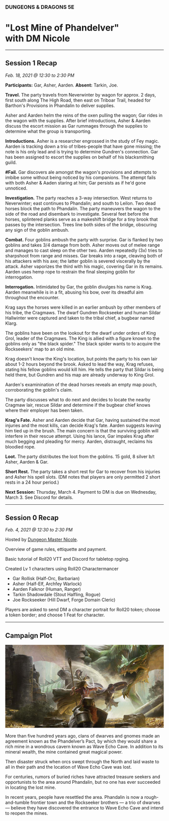 
### DUNGEONS & DRAGONS 5E

# "Lost Mine of Phandelver"<br />with DM Nicole

---

## Session 1 Recap
_Feb. 18, 2021 @ 12:30 to 2:30 PM_

**Participants:** Gar, Asher, Aarden. **Absent:** Tarkin, Joe.

**Travel.** The party travels from Neverwinter by wagon for approx. 2 days, first south along The High Road, then east on Triboar Trail, headed for Barthon's Provisions in Phandalin to deliver supplies.

Asher and Aarden helm the reins of the oxen pulling the wagon; Gar rides in the wagon with the supplies. After brief introductions, Asher & Aarden discuss the escort mission as Gar rummages through the supplies to determine what the group is transporting.

**Introductions.** Asher is a researcher engrossed in the study of Fey magic. Aarden is tracking down a trio of tribes-people that have gone missing; the note is his only lead and is trying to determine Gundren's connection. Gar has been assigned to escort the supplies on behalf of his blacksmithing guild.

**#Fail.** Gar discovers ale amongst the wagon's provisions and attempts to imbibe some without being noticed by his companions. The attempt fails with both Asher & Aaden staring at him; Gar persists as if he'd gone unnoticed.

**Investigation.** The party reaches a 3-way intersection. West returns to Neverwinter; east continues to Phandalin; and south to Leilon. Two dead horses block the path to Phandalin. The party maneuvers the wagon to the side of the road and disembark to investigate. Several feet before the horses, splintered planks serve as a makeshift bridge for a tiny brook that passes by the intersection. Trees line both sides of the bridge, obscuring any sign of the goblin ambush.

**Combat.** Four goblins ambush the party with surprise. Gar is flanked by two goblins and takes 3/4 damage from both. Asher moves out of melee range and manages to cast sleep on the other two. Aarden repeatedly (3x) tries to sharpshoot from range and misses. Gar breaks into a rage, cleaving both of his attackers with his axe; the latter goblin is severed viscerally by the attack. Asher vaporizes the third with his magic, covering Gar in its remains. Aarden uses hemp rope to restrain the final sleeping goblin for interrogation.

**Interrogation.** Intimidated by Gar, the goblin divulges his name is Krag. Aarden meanwhile is in a fit, abusing his bow, over its dreadful aim throughout the encounter.

Krag says the horses were killed in an earlier ambush by other members of his tribe, the Cragmaws. The dwarf Gundren Rockseeker and human Sildar Hallwinter were captured and taken to the tribal chief, a bugbear named Klarg.

The goblins have been on the lookout for the dwarf under orders of King Grol, leader of the Cragmaws. The King is allied with a figure known to the goblins only as "the black spider." The black spider wants to to acquire the Rockseekers' map to an old mine.

Krag doesn't know the King's location, but points the party to his own lair about 1-2 hours beyond the brook. Asked to lead the way, Krag refuses, stating his fellow goblins would kill him. He tells the party that Sildar is being held there, but Gundren and his map are already underway to King Grol.

Aarden's examinination of the dead horses reveals an empty map pouch, corroborating the goblin's claim.

The party discusses what to do next and decides to locate the nearby Cragmaw lair, rescue Sildar and determine if the bugbear chief knows where their employer has been taken.

**Krag's Fate.** Asher and Aarden decide that Gar, having sustained the most injuries and the most kills, can decide Krag's fate. Aarden suggests leaving him tied up in the brush. The main concern is that the surviving goblin will interfere in their rescue attempt. Using his lance, Gar impales Krag after much begging and pleading for mercy. Aarden, distraught, reclaims his bloodied rope.

**Loot.** The party distributes the loot from the goblins. 15 gold, 8 silver b/t Asher, Aarden & Gar.

**Short Rest.** The party takes a short rest for Gar to recover from his injuries and Asher his spell slots. (DM notes that players are only permitted 2 short rests in a 24 hour period.)

**Next Session:** Thursday, March 4. Payment to DM is due on Wednesday, March 3. See Discord for details.

---

## Session 0 Recap
_Feb. 4, 2021 @ 12:30 to 2:30 PM_

Hosted by [Dungeon Master Nicole](https://startplaying.games/game-master/loremasternicole).

Overview of game rules, ettiquette and payment.

Basic tutorial of Roll20 VTT and Discord for tabletop rpging.

Created Lv 1 characters using Roll20 Charactermancer

- Gar Rollisk (Half-Orc, Barbarian)
- Asher (Half-Elf, Archfey Warlock)
- Aarden Falknor (Human, Ranger)
- Tarkin Shadowdale (Stout Halfling, Rogue)
- Joe Rockseeker (Hill Dwarf, Forge Domain Cleric)

Players are asked to send DM a character portrait for Roll20 token; choose a token border; and choose 1 Feat for character.

---

## Campaign Plot

![Image](/dnd-5e-phandelver-carousel.png)

More than five hundred years ago, clans of dwarves and gnomes made an agreement known as the Phandelver’s Pact, by which they would share a rich mine in a wondrous cavern known as Wave Echo Cave. In addition to its mineral wealth, the mine contained great magical power.

Then disaster struck when orcs swept through the North and laid waste to all in their path and the location of Wave Echo Cave was lost.

For centuries, rumors of buried riches have attracted treasure seekers and opportunists to the area around Phandalin, but no one has ever succeeded in locating the lost mine.

In recent years, people have resettled the area. Phandalin is now a rough-and-tumble frontier town and the Rockseeker brothers — a trio of dwarves — believe they have discovered the entrance to Wave Echo Cave and intend to reopen the mines.
